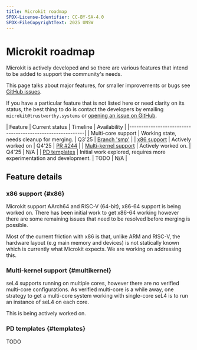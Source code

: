 ```yaml
---
title: Microkit roadmap
SPDX-License-Identifier: CC-BY-SA-4.0
SPDX-FileCopyrightText: 2025 UNSW
---
```


# Microkit roadmap

Microkit is actively developed and so there are various features that
intend to be added to support the community's needs.

This page talks about major features, for smaller improvements or
bugs see [GitHub issues](https://github.com/seL4/microkit/issues).

If you have a particular feature that is not listed here or need clarity
on its status, the best thing to do is contact
the developers by emailing `microkit@trustworthy.systems` or [opening an
issue on GitHub](https://github.com/seL4/microkit/issues).

| Feature | Current status | Timeline | Availability |
|-----------------------------------------------------------|
| Multi-core support | Working state, needs cleanup for merging. | Q3'25 | [Branch 'smp'](https://github.com/seL4/microkit/tree/smp) |
| [x86 support](#x86) | Actively worked on | Q4'25 | [PR #244](https://github.com/seL4/microkit/pull/244) |
| [Multi-kernel support](#multikernel) | Actively worked on. | Q4'25 | N/A |
| [PD templates](#templates) | Initial work explored, requires more experimentation and development. | TODO | N/A |

## Feature details

### x86 support {#x86}

Microkit support AArch64 and RISC-V (64-bit), x86-64 support is being worked on. There
has been initial work to get x86-64 working however there are some remaining issues that
need to be resolved before merging is possible.

Most of the current friction with x86 is that, unlike ARM and RISC-V, the hardware layout
(e.g main memory and devices) is not statically known which is currently what Microkit
expects. We are working on addressing this.

### Multi-kernel support {#multikernel}

seL4 supports running on multiple cores, however there are no verified multi-core configurations.
As verified multi-core is a while away, one strategy to get a multi-core system working with
single-core seL4 is to run an instance of seL4 on each core.

This is being actively worked on.

### PD templates {#templates}

TODO

